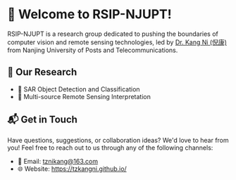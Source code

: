 # 🌟 Welcome to RSIP-NJUPT!

RSIP-NJUPT is a research group dedicated to pushing the boundaries of computer vision and remote sensing technologies, led by [Dr. Kang Ni (倪康)](https://tzkangni.github.io/) from Nanjing University of Posts and Telecommunications.


## 🎯 Our Research

- 📡 SAR Object Detection and Classification
- 📡 Multi-source Remote Sensing Interpretation


## 📬 Get in Touch

Have questions, suggestions, or collaboration ideas? We'd love to hear from you! Feel free to reach out to us through any of the following channels:

- 📧 Email: <tznikang@163.com>
- 🌐 Website: <https://tzkangni.github.io/>
